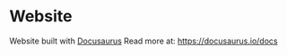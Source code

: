 # Website

Website built with [Docusaurus](https://docusaurus.io/)
Read more at: https://docusaurus.io/docs
